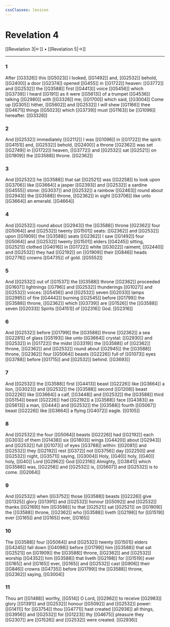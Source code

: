 ```yaml
---
cssClasses: lexicon
---
```

# Revelation 4

[[Revelation 3|←]] • [[Revelation 5|→]]

---

### 1
After [[G3326]] this [[G5023]] I looked, [[G1492]] and, [[G2532]] behold, [[G2400]] a door [[G2374]] opened [[G455]] in [[G1722]] heaven: [[G3772]] and [[G2532]] the [[G3588]] first [[G4413]] voice [[G5456]] which [[G3739]] I heard [[G191]] as it were [[G5613]] of a trumpet [[G4536]] talking [[G2980]] with [[G3326]] me; [[G1700]] which said, [[G3004]] Come up [[G305]] hither, [[G5602]] and [[G2532]] I will shew [[G1166]] thee [[G4671]] things [[G5023]] which [[G3739]] must [[G1163]] be [[G1096]] hereafter. [[G3326]]

### 2
And [[G2532]] immediately [[G2112]] I was [[G1096]] in [[G1722]] the spirit: [[G4151]] and, [[G2532]] behold, [[G2400]] a throne [[G2362]] was set [[G2749]] in [[G1722]] heaven, [[G3772]] and [[G2532]] sat [[G2521]] on [[G1909]] the [[G3588]] throne. [[G2362]]

### 3
And [[G2532]] he [[G3588]] that sat [[G2521]] was [[G2258]] to look upon [[G3706]] like [[G3664]] a jasper [[G2393]] and [[G2532]] a sardine [[G4555]] stone: [[G3037]] and [[G2532]] a rainbow [[G2463]] round about [[G2943]] the [[G3588]] throne, [[G2362]] in sight [[G3706]] like unto [[G3664]] an emerald. [[G4664]]

### 4
And [[G2532]] round about [[G2943]] the [[G3588]] throne [[G2362]] four [[G5064]] and [[G2532]] twenty [[G1501]] seats: [[G2362]] and [[G2532]] upon [[G1909]] the [[G3588]] seats [[G2362]] I saw [[G1492]] four [[G5064]] and [[G2532]] twenty [[G1501]] elders [[G4245]] sitting, [[G2521]] clothed [[G4016]] in [[G1722]] white [[G3022]] raiment; [[G2440]] and [[G2532]] they had [[G2192]] on [[G1909]] their [[G846]] heads [[G2776]] crowns [[G4735]] of gold. [[G5552]]

### 5
And [[G2532]] out of [[G1537]] the [[G3588]] throne [[G2362]] proceeded [[G1607]] lightnings [[G796]] and [[G2532]] thunderings [[G1027]] and [[G2532]] voices: [[G5456]] and [[G2532]] seven [[G2033]] lamps [[G2985]] of fire [[G4442]] burning [[G2545]] before [[G1799]] the [[G3588]] throne, [[G2362]] which [[G3739]] are [[G1526]] the [[G3588]] seven [[G2033]] Spirits [[G4151]] of [[G2316]] God. [[G2316]]

### 6
And [[G2532]] before [[G1799]] the [[G3588]] throne [[G2362]] a sea [[G2281]] of glass [[G5193]] like unto [[G3664]] crystal: [[G2930]] and [[G2532]] in [[G1722]] the midst [[G3319]] the [[G3588]] of [[G2362]] throne, [[G2362]] and [[G2532]] round about [[G2945]] the [[G3588]] throne, [[G2362]] four [[G5064]] beasts [[G2226]] full of [[G1073]] eyes [[G3788]] before [[G1715]] and [[G2532]] behind. [[G3693]]

### 7
And [[G2532]] the [[G3588]] first [[G4413]] beast [[G2226]] like [[G3664]] a lion, [[G3023]] and [[G2532]] the [[G3588]] second [[G1208]] beast [[G2226]] like [[G3664]] a calf, [[G3448]] and [[G2532]] the [[G3588]] third [[G5154]] beast [[G2226]] had [[G2192]] a [[G3588]] face [[G4383]] as [[G5613]] a man, [[G444]] and [[G2532]] the [[G3588]] fourth [[G5067]] beast [[G2226]] like [[G3664]] a flying [[G4072]] eagle. [[G105]]

### 8
And [[G2532]] the four [[G5064]] beasts [[G2226]] had [[G2192]] each [[G303]] of them [[G1438]] six [[G1803]] wings [[G4420]] about [[G2943]] and [[G2532]] full [[G1073]] of eyes [[G3788]] within: [[G2081]] and [[G2532]]  they [[G2192]] rest [[G372]] not [[G3756]] day [[G2250]] and [[G2532]] night, [[G3571]] saying, [[G3004]] Holy, [[G40]] holy, [[G40]] holy, [[G40]] Lord [[G2962]] God [[G2316]] Almighty, [[G3841]] which [[G3588]] was, [[G2258]] and [[G2532]] is, [[G5607]] and [[G2532]] is to come. [[G2064]]

### 9
And [[G2532]] when [[G3752]] those [[G3588]] beasts [[G2226]] give [[G1325]] glory [[G1391]] and [[G2532]] honour [[G5092]] and [[G2532]] thanks [[G2169]] him [[G3588]] to that [[G2521]] sat [[G2521]] on [[G1909]] the [[G3588]] throne, [[G2362]] who [[G3588]] liveth [[G2198]] for [[G1519]] ever [[G165]] and [[G165]] ever, [[G165]]

### 10
The [[G3588]] four [[G5064]] and [[G2532]] twenty [[G1501]] elders [[G4245]] fall down [[G4098]] before [[G1799]] him [[G3588]] that sat [[G2521]] on [[G1909]] the [[G3588]] throne, [[G2362]] and [[G2532]] worship [[G4352]] him [[G3588]] that liveth [[G2198]] for [[G1519]] ever [[G165]] and [[G165]] ever, [[G165]] and [[G2532]] cast [[G906]] their [[G846]] crowns [[G4735]] before [[G1799]] the [[G3588]] throne, [[G2362]] saying, [[G3004]]

### 11
Thou art [[G1488]] worthy, [[G514]] O Lord, [[G2962]] to receive [[G2983]] glory [[G1391]] and [[G2532]] honour [[G5092]] and [[G2532]] power: [[G1411]] for [[G3754]] thou [[G4771]] hast created [[G2936]] all things, [[G3956]] and [[G2532]] for [[G1223]] thy [[G4675]] pleasure they [[G2307]] are [[G1526]] and [[G2532]] were created. [[G2936]]